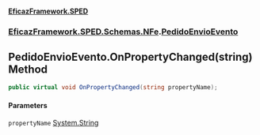 #### [EficazFramework.SPED](EficazFrameworkSPED.md 'EficazFramework SPED')
### [EficazFramework.SPED.Schemas.NFe](EficazFramework.SPED.Schemas.NFe.md 'EficazFramework.SPED.Schemas.NFe').[PedidoEnvioEvento](EficazFramework.SPED.Schemas.NFe/PedidoEnvioEvento.md 'EficazFramework.SPED.Schemas.NFe.PedidoEnvioEvento')

## PedidoEnvioEvento.OnPropertyChanged(string) Method

```csharp
public virtual void OnPropertyChanged(string propertyName);
```
#### Parameters

<a name='EficazFramework.SPED.Schemas.NFe.PedidoEnvioEvento.OnPropertyChanged(string).propertyName'></a>

`propertyName` [System.String](https://docs.microsoft.com/en-us/dotnet/api/System.String 'System.String')